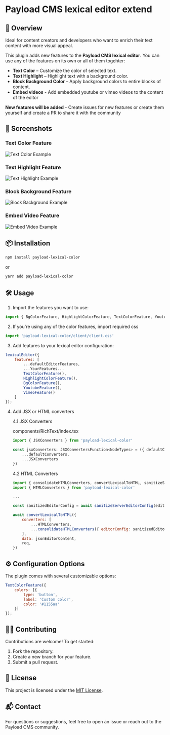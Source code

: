 # Payload CMS lexical editor extend

## 🚀 Overview

Ideal for content creators and developers who want to enrich their text content with more visual appeal.<br />

This plugin adds new features to the **Payload CMS lexical editor**. You can use any of the features on its own or all of them togehter:

- **Text Color** – Customize the color of selected text.
- **Text Highlight** – Highlight text with a background color.
- **Block Background Color** – Apply background colors to entire blocks of content.
- **Embed videos** - Add embedded youtube or vimeo videos to the content of the editor

**New features will be added** - Create issues for new features or create them yourself and create a PR to share it with the community

## 📸 Screenshots
### Text Color Feature
![Text Color Example](https://raw.githubusercontent.com/rubn-g/payload-lexical-color/refs/heads/main/screenshots/screenshot-3.png)

### Text Highlight Feature
![Text Highlight Example](https://raw.githubusercontent.com/rubn-g/payload-lexical-color/refs/heads/main/screenshots/screenshot-2.png)

### Block Background Feature
![Block Background Example](https://raw.githubusercontent.com/rubn-g/payload-lexical-color/refs/heads/main/screenshots/screenshot-1.png)

### Embed Video Feature
![Embed Video Example](https://raw.githubusercontent.com/rubn-g/payload-lexical-color/refs/heads/main/screenshots/screenshot-4.png)

## 📦 Installation
```bash
npm install payload-lexical-color
```

or

```bash
yarn add payload-lexical-color
```

## 🛠️ Usage
1. Import the features you want to use:
```javascript
import { BgColorFeature, HighlightColorFeature, TextColorFeature, YoutubeFeature, VimeoFeature } from 'payload-lexical-color';
```

2. If you're using any of the color features, import required css
```javascript
import 'payload-lexical-color/client/client.css'
```

3. Add features to your lexical editor configuration:
```javascript
lexicalEditor({
	features: [
		...defaultEditorFeatures,
		...YourFeatures...
		TextColorFeature(),
		HighlightColorFeature(),
		BgColorFeature(),
		YoutubeFeature(),
		VimeoFeature()
	]
});
```

4. Add JSX or HTML converters

	4.1 JSX Converters

	components/RichText/index.tsx

	```javascript
	import { JSXConverters } from 'payload-lexical-color'

	const jsxConverters: JSXConvertersFunction<NodeTypes> = ({ defaultConverters }) => ({
		...defaultConverters,
		...JSXConverters
	})
	```

	4.2 HTML Converters

	```javascript
	import { consolidateHTMLConverters, convertLexicalToHTML, sanitizeServerEditorConfig } from '@payloadcms/richtext-lexical'
	import { HTMLConverters } from 'payload-lexical-color'

	...

	const sanitizedEditorConfig = await sanitizeServerEditorConfig(editorConfig, req.payload.config)

	await convertLexicalToHTML({
		converters: [
			...HTMLConverters,
			...consolidateHTMLConverters({ editorConfig: sanitizedEditorConfig })
		],
		data: jsonEditorContent,
		req,
	})
	```

## ⚙️ Configuration Options
The plugin comes with several customizable options:

```javascript
TextColorFeature({
	colors: [{
		type: 'button',
		label: 'Custom color',
		color: '#1155aa'
	}]
});
```

## 🧑‍💻 Contributing
Contributions are welcome! To get started:
1. Fork the repository.
2. Create a new branch for your feature.
3. Submit a pull request.

## 📝 License
This project is licensed under the [MIT License](./LICENSE).

## 📬 Contact
For questions or suggestions, feel free to open an issue or reach out to the Payload CMS community.
